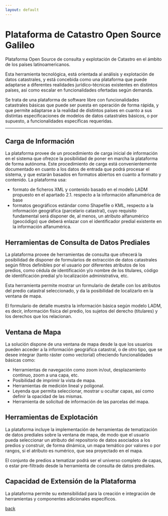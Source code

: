 ```yaml
---
layout: default
---
```


# [](#header-CAT)Plataforma de Catastro Open Source Galileo
Plataforma Open Source de consulta y explotación de Catastro en el ámbito de los países latinoamericanos.

Esta herramienta tecnológica, está orientada al análisis y explotación de datos catastrales, y está concebida como una plataforma que puede adaptarse a diferentes realidades jurídico-técnicas existentes en distintos países, así como escalar en funcionalidades ofertadas según demanda. 

Se trata de una plataforma de software libre con funcionalidades catastrales básicas que puede ser puesta en operación de forma rápida, y que permite adaptarse a la realidad de distintos países en cuanto a sus distintas especificaciones de modelos de datos catastrales básicos, o por supuesto, a funcionalidades específicas requeridas.


* * *
## [](#header-CargaInformacion)Carga de Información
La plataforma provee de un procedimiento de carga inicial de información en el sistema que ofrezce la posibilidad de poner en marcha la plataforma de forma autónoma. 
Este procedimiento de carga está convenientemente documentado en cuanto a los datos de entrada que podrá procesar el sistema, y que estarán basados en formatos abiertos en cuanto a formato y contenido. La plataforma usa:  
 *   formato de ficheros XML y contenido basado en el modelo LADM propuesto en el apartado 2.1. respecto a la información alfanumérica de base 
 *   formatos geográficos estándar como Shapefile o KML, respecto a la información geográfica (parcelario catastral), cuyo requisito fundamental será disponer de, al menos, un atributo alfanumérico (geocódigo) que deberá enlazar con el identificador predial existente en la información alfanumérica.

## [](#header-HerramientasConsulta)Herramientas de Consulta de Datos Prediales
La plataforma provee de herramientas de consulta que ofrecerá la posibilidad de disponer de formularios de extracción de datos catastrales según filtros definibles por el usuario por diferentes atributos de los predios, como cédula de identificación y/o nombre de los titulares, código de identificación predial y/o localización administrativa, etc.

Esta herramienta permite mostrar un formulario de detalle con los atributos del predio catastral seleccionado, y da la posibilidad de localizarlo en la ventana de mapa. 

El formulario de detalle muestra la información básica según modelo LADM, es decir, información física del predio, los sujetos del derecho (titulares) y los derechos que los relacionan.

## [](#header-Mapa)Ventana de Mapa
La solución dispone de una ventana de mapa desde la que los usuarios pueden acceder a la información geográfica catastral, o de otro tipo, que se desee integrar (tanto ráster como vectorial) ofreciendo funcionalidades básicas como:
 *   Herramientas de navegación como zoom in/out, desplazamiento continuo, zoom a una capa, etc.
 *   Posibilidad de imprimir la vista de mapa.
 *   Herramientas de medición lineal y poligonal.
 *   Leyenda que permita seleccionar, mostrar u ocultar capas, así como definir la opacidad de las mismas.
 *   Herramienta de solicitud de información de las parcelas del mapa.

## [](#header-HerramientasExplotacion)Herramientas de Explotación
La plataforma incluye la implementación de herramientas de tematización de datos prediales sobre la ventana de mapa, de modo que el usuario pueda seleccionar un atributo del repositorio de datos asociados a los predios y construir, de forma dinámica, un mapa temático por valores o por rangos, si el atributo es numérico, que sea proyectado en el mapa. 

El conjunto de predios a tematizar podrá ser el universo completo de capas, o estar pre-filtrado desde la herramienta de consulta de datos prediales.

## [](#header-Extensible)Capacidad de Extensión de la Plataforma
La plataforma permite su extensibilidad para la creación e integración de herramientas y componentes adicionales específicos.


[back](./)
